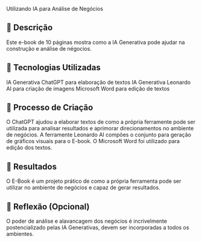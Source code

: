 Utilizando IA para Análise de Negócios

## 📒 Descrição
Este e-book de 10 páginas mostra como a IA Generativa pode ajudar na construção e análise de négocios.

## 🤖 Tecnologias Utilizadas
IA Generativa ChatGPT para elaboração de textos
IA Generativa Leonardo AI para criação de imagens
Microsoft Word para edição de textos

## 🧐 Processo de Criação
O ChatGPT ajudou a elaborar textos de como a própria ferramente pode ser utilizada para analisar resultados e aprimorar direcionamentos no ambiente de negócios. A ferramente Leonardo AI compões o conjunto para geração de gráficos visuais para o E-book. O Microsoft Word foi utilizado para edição dos textos.

## 🚀 Resultados
O E-Book é um projeto prático de como a própria ferramenta pode ser utilizar no ambiente de negócios e capaz de gerar resultados.

## 💭 Reflexão (Opcional)
O poder de análise e alavancagem dos negócios é incrivelmente postencializado pelas IA Generativas, devem ser incorporadas a todos os ambientes.

